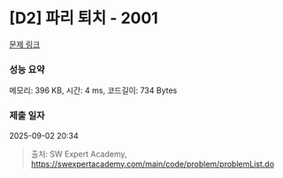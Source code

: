 # [D2] 파리 퇴치 - 2001 

[문제 링크](https://swexpertacademy.com/main/code/problem/problemDetail.do?contestProbId=AV5PzOCKAigDFAUq) 

### 성능 요약

메모리: 396 KB, 시간: 4 ms, 코드길이: 734 Bytes

### 제출 일자

2025-09-02 20:34



> 출처: SW Expert Academy, https://swexpertacademy.com/main/code/problem/problemList.do